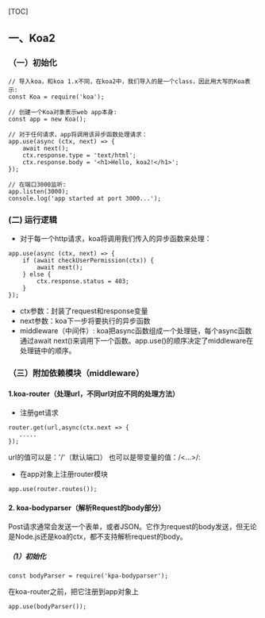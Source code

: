 [TOC]
## 一、Koa2
### （一）初始化
```
// 导入koa，和koa 1.x不同，在koa2中，我们导入的是一个class，因此用大写的Koa表示:
const Koa = require('koa');

// 创建一个Koa对象表示web app本身:
const app = new Koa();

// 对于任何请求，app将调用该异步函数处理请求：
app.use(async (ctx, next) => {
    await next();
    ctx.response.type = 'text/html';
    ctx.response.body = '<h1>Hello, koa2!</h1>';
});

// 在端口3000监听:
app.listen(3000);
console.log('app started at port 3000...');
```
### (二) 运行逻辑
+ 对于每一个http请求，koa将调用我们传入的异步函数来处理：
```
app.use(async (ctx, next) => {
    if (await checkUserPermission(ctx)) {
        await next();
    } else {
        ctx.response.status = 403;
    }
});
```
+ ctx参数：封装了request和response变量
+ next参数：koa下一步将要执行的异步函数
+ middleware（中间件）: koa把async函数组成一个处理链，每个async函数通过await next()来调用下一个函数。app.use()的顺序决定了middleware在处理链中的顺序。
### （三）附加依赖模块（middleware）
#### 1.koa-router（处理url，不同url对应不同的处理方法）
+ 注册get请求
```
router.get(url,async(ctx.next => {
   .....
});
```
url的值可以是：'/'（默认端口）
    也可以是带变量的值：/<...>/:<param>
+ 在app对象上注册router模块
```
app.use(router.routes());
```
#### 2. koa-bodyparser（解析Request的body部分）
Post请求通常会发送一个表单，或者JSON。它作为request的body发送，但无论是Node.js还是koa的ctx，都不支持解析request的body。
##### （1）初始化
```
const bodyParser = require('kpa-bodyparser');
```
在koa-router之前，把它注册到app对象上
```
app.use(bodyParser());
```